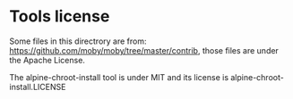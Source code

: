 # Tools license

Some files in this directrory are from: https://github.com/moby/moby/tree/master/contrib, those files are under the
Apache License.

The alpine-chroot-install tool is under MIT and its license is alpine-chroot-install.LICENSE

